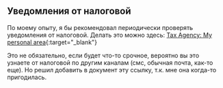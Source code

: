 ## Уведомления от налоговой

По моему опыту, я бы рекомендовал периодически проверять уведомления от
налоговой. Делать это можно
здесь: [Tax Agency: My personal area](https://sede.agenciatributaria.gob.es/Sede/en_gb/mi-area-personal.html){:target="_blank"}

Это не обязательно, если будет что-то срочное, вероятно вы это узнаете от
налоговой по другим каналам (смс, обычная почта, как-то еще). Но
решил добавить в документ эту ссылку, т.к. мне она когда-то пригодилась.
